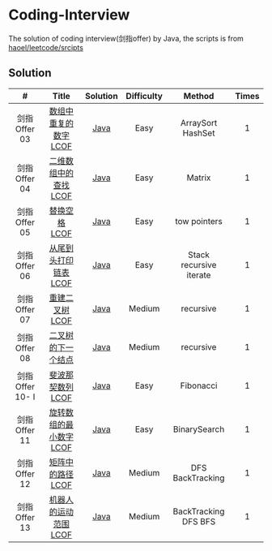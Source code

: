 # Coding-Interview
The solution of coding interview(剑指offer) by Java, the scripts is from [haoel/leetcode/srcipts](<https://github.com/haoel/leetcode>)

## Solution
| #    | Title                                                   | Solution | Difficulty | Method| Times |
| :----: | :-------------------------------------------------------: | :--------: | :----------: | :--------: | :----------: |
|剑指 Offer 03|[数组中重复的数字 LCOF](https://leetcode-cn.com/problems/shu-zu-zhong-zhong-fu-de-shu-zi-lcof/) | [Java](algorithms/java/ch3_01DuplicationInArray/DuplicationInArray.java)|Easy|ArraySort HashSet|1|
|剑指 Offer 04|[二维数组中的查找 LCOF](https://leetcode-cn.com/problems/er-wei-shu-zu-zhong-de-cha-zhao-lcof/) | [Java](./algorithms/java/ch04FindInPartiallySortedMatrix/FindInPartiallySortedMatrix.java)|Easy|Matrix|1|
|剑指 Offer 05|[替换空格 LCOF](https://leetcode-cn.com/problems/ti-huan-kong-ge-lcof/) | [Java](./algorithms/java/ch05ReplaceSpaces/ReplaceSpaces.java)|Easy|tow pointers|1|
|剑指 Offer 06|[从尾到头打印链表 LCOF](https://leetcode-cn.com/problems/cong-wei-dao-tou-da-yin-lian-biao-lcof/) | [Java](./algorithms/java/ch06PrintListInReversedOrder/PrintListInReversedOrder.java)|Easy|Stack recursive iterate|1|
|剑指 Offer 07|[重建二叉树 LCOF](https://leetcode-cn.com/problems/zhong-jian-er-cha-shu-lcof/) | [Java](./algorithms/java/ch07ConstructBinaryTree/ConstructBinaryTree.java)|Medium|recursive|1|
|剑指 Offer 08|[二叉树的下一个结点](https://www.nowcoder.com/practice/9023a0c988684a53960365b889ceaf5e?tpId=13&tqId=11210&rp=1&ru=%2Fta%2Fcoding-interviews&qru=%2Fta%2Fcoding-interviews%2Fquestion-ranking&tab=answerKey) | [Java](./algorithms/java/ch08NextNodeInBinaryTrees/NextNodeInBinaryTrees.java)|Medium|recursive|1|
|剑指 Offer 10- I|[斐波那契数列  LCOF](https://leetcode-cn.com/problems/fei-bo-na-qi-shu-lie-lcof/) | [Java](./algorithms/java/ch10Fibonacci/Fibonacci.java)|Easy|Fibonacci|1|
|剑指 Offer 11|[旋转数组的最小数字  LCOF](https://leetcode-cn.com/problems/xuan-zhuan-shu-zu-de-zui-xiao-shu-zi-lcof/) | [Java](./algorithms/java/ch11MinNumberInRotatedArray/MinNumberInRotatedArray.java)|Easy|BinarySearch|1|
|剑指 Offer 12|[矩阵中的路径  LCOF](https://leetcode-cn.com/problems/ju-zhen-zhong-de-lu-jing-lcof/) | [Java](./algorithms/java/ch12StringPathInMatrix/StringPathInMatrix.java)|Medium|DFS BackTracking|1|
|剑指 Offer 13|[机器人的运动范围  LCOF](https://leetcode-cn.com/problems/ji-qi-ren-de-yun-dong-fan-wei-lcof/) | [Java](./algorithms/java/ch13RobotMove/RobotMove.java)|Medium|BackTracking DFS BFS|1|
